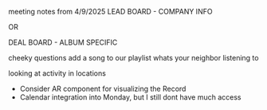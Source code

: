 meeting notes from 4/9/2025
LEAD BOARD - COMPANY INFO

OR 

DEAL BOARD - ALBUM SPECIFIC

cheeky questions
add a song to our playlist
whats your neighbor listening to

looking at activity in locations

- Consider AR component for visualizing the Record
- Calendar integration into Monday, but I still dont have much access